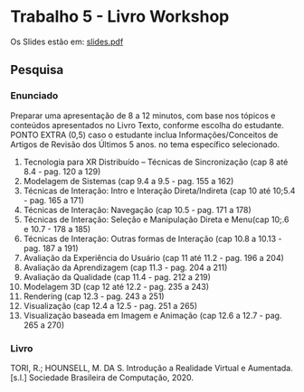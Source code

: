 # Trabalho 5 - Livro Workshop

Os Slides estão em: [slides.pdf](Slides/slides.pdf)

## Pesquisa

### Enunciado

Preparar uma apresentação de 8 a 12 minutos, com base nos tópicos e conteúdos apresentados no Livro Texto, conforme escolha do estudante.  
PONTO EXTRA (0,5) caso o estudante inclua Informações/Conceitos de Artigos de Revisão dos Últimos 5 anos. no tema específico selecionado.  

1. Tecnologia para XR Distribuído – Técnicas de Sincronização (cap 8 até   8.4 - pag. 120 a 129)  
2. Modelagem de Sistemas (cap 9.4 a 9.5 - pag. 155 a 162)  
3. Técnicas de Interação: Intro e Interação Direta/Indireta (cap 10 até  10;5.4 - pag. 165 a 171)  
4. Técnicas de Interação: Navegação (cap 10.5 - pag. 171 a 178)  
5. Técnicas de Interação: Seleção e Manipulação Direta e Menu(cap 10;.6  e 10.7 - 178 a 185)  
6. Técnicas de Interação: Outras formas de Interação (cap 10.8 a 10.13 - pag. 187 a 191)  
7. Avaliação da Experiência do Usuário (cap 11 até 11.2 - pag. 196 a 204)  
8. Avaliação da Aprendizagem (cap 11.3 - pag. 204 a 211)  
9. Avaliação da Qualidade (cap 11.4 - pag. 212 a 219)  
10. Modelagem 3D (cap 12 até 12.2 - pag. 235 a 243)  
11. Rendering (cap 12.3 - pag. 243 a 251)  
12. Visualização (cap 12.4 a  12.5 - pag. 251 a 265)  
13. Visualização baseada em Imagem e Animação (cap 12.6 a 12.7 - pag. 265 a 270)  

### Livro

TORI, R.; HOUNSELL, M. DA S. Introdução a Realidade Virtual e Aumentada. \[s.l.] Sociedade Brasileira de Computação, 2020.  
